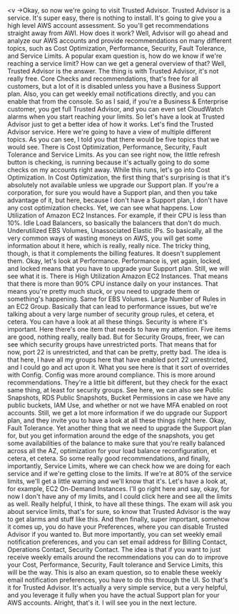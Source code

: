 
<v ->Okay, so now we're going to visit Trusted Advisor.</v>
Trusted Advisor is a service.
It's super easy, there is nothing to install.
It's going to give you a high level AWS account assessment.
So you'll get recommendations straight away from AWI.
How does it work?
Well, Advisor will go ahead and analyze our AWS accounts
and provide recommendations on many different topics,
such as Cost Optimization, Performance, Security,
Fault Tolerance, and Service Limits.
A popular exam question is, how do we know
if we're reaching a service limit?
How can we get a general overview of that?
Well, Trusted Advisor is the answer.
The thing is with Trusted Advisor, it's not really free.
Core Checks and recommendations, that's free
for all customers, but a lot of it
is disabled unless you have a Business Support plan.
Also, you can get weekly email notifications directly,
and you can enable that from the console.
So as I said, if you're a Business &amp; Enterprise customer,
you get full Trusted Advisor, and you can even
set CloudWatch alarms when you start reaching your limits.
So let's have a look at Trusted Advisor
just to get a better idea of how it works.
Let's find the Trusted Advisor service.
Here we're going to have a view
of multiple different topics.
As you can see, I told you that there would be
five topics that we would see.
There is Cost Optimization, Performance,
Security, Fault Tolerance and Service Limits.
As you can see right now, the little refresh button
is checking, is running because it's actually going
to do some checks on my accounts right away.
While this runs, let's go into Cost Optimization.
In Cost Optimization, the first thing that's surprising
is that it's absolutely not available
unless we upgrade our Support plan.
If you're a corporation, for sure you
would have a Support plan, and then you take advantage
of it, but here, because I don't have a Support plan,
I don't have any cost optimization checks.
Yet, we can see what happens.
Low Utilization of Amazon EC2 Instances.
For example, if their CPU is less than 10%.
Idle Load Balancers, so basically
the balancers that don't do much.
Underutilized EBS Volumes, Unassociated Elastic IPs.
So basically, all the very common ways
of wasting moneys on AWS, you will get some information
about it here, which is really, really nice.
The tricky thing, though, is that
it complements the billing features.
It doesn't supplement them.
Okay, let's look at Performance.
Performance is, yet again, locked,
and locked means that you have to upgrade your Support plan.
Still, we will see what it is.
There is High Utilization Amazon EC2 Instances.
That means that there is more than
90% CPU instance daily on your instances.
That means you're pretty much stuck,
or you need to upgrade them or something's happening.
Same for EBS Volumes.
Large Number of Rules in an EC2 Group.
Basically that can lead to performance issues,
but we're talking about a very large number
of security group rules, et cetera, et cetera.
You can have a look at all these things.
Security is where it's important.
Here there's one item that needs to have my attention.
Five items are good, nothing really, really bad.
But for Security Groups, freer, we can see
which security groups have unrestricted ports.
That means that for now, port 22 is unrestricted,
and that can be pretty, pretty bad.
The idea is that here, I have all my groups here
that have enabled port 22 unrestricted,
and I could go and act upon it.
What you see here is that it sort of overrides with Config.
Config was more around compliance.
This is more around recommendations.
They're a little bit different, but they check
for the exact same thing, at least for security groups.
See here, we can also see Public Snapshots,
RDS Public Snapshots, Bucket Permissions
in case we have any public buckets, IAM Use,
and whether or not we have MFA enabled on root accounts.
Still, we get a lot more information
if we do upgrade our Support plan,
and they invite you to have a look
at all these things right here.
Okay, Fault Tolerance.
Yet another thing that we need
to upgrade the Support plan for,
but you get information around the edge of the snapshots,
you get some availabilities of the balance
to make sure that you're really balanced
across all the AZ, optimization for
your load balance reconfiguration, et cetera, et cetera.
So some really good recommendations,
and finally, importantly, Service Limits, where we can check
how we are doing for each service
and if we're getting close to the limits.
If we're at 80% of the service limits,
we'll get a little warning and we'll know that it's.
Let's have a look at, for example, EC2 On-Demand Instances.
I'll go right here and say, okay, for now
I don't have any of my limits,
and I could click here and see all the limits as well.
Really helpful, I think, to have all these things.
The exam will ask you about service limits,
that's for sure, so know that Trusted Advisor
is the way to get alarms and stuff like this.
And then finally, super important,
somehow it comes up, you do have your Preferences,
where you can disable Trusted Advisor if you wanted to.
But more importantly, you can set
weekly email notification preferences,
and you can set email address for
Billing Contact, Operations Contact, Security Contact.
The idea is that if you want to just receive weekly emails
around the recommendations you can do
to improve your Cost, Performance, Security,
Fault tolerance and Service Limits, this will be the way.
This is also an exam question, so to enable
these weekly email notification preferences,
you have to do this through the UI.
So that's it for Trusted Advisor.
It's actually a very simple service,
but a very helpful, and you leverage it fully
when you have the actual Support plan for your AWS accounts.
Alright, that's it.
I will see you in the next lecture.